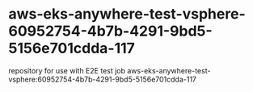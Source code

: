 # aws-eks-anywhere-test-vsphere-60952754-4b7b-4291-9bd5-5156e701cdda-117
repository for use with E2E test job aws-eks-anywhere-test-vsphere:60952754-4b7b-4291-9bd5-5156e701cdda-117
